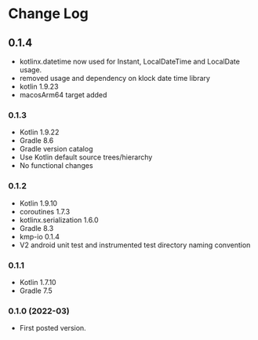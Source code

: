 # Change Log

## 0.1.4

- kotlinx.datetime now used for Instant, LocalDateTime and LocalDate usage. 
- removed usage and dependency on klock date time library
- kotlin 1.9.23
- macosArm64 target added

### 0.1.3

- Kotlin 1.9.22
- Gradle 8.6
- Gradle version catalog
- Use Kotlin default source trees/hierarchy
- No functional changes

### 0.1.2

- Kotlin 1.9.10
- coroutines 1.7.3
- kotlinx.serialization 1.6.0
- Gradle 8.3
- kmp-io 0.1.4
- V2 android unit test and instrumented test directory naming convention

### 0.1.1

- Kotlin 1.7.10
- Gradle 7.5

### 0.1.0 (2022-03)

- First posted version.